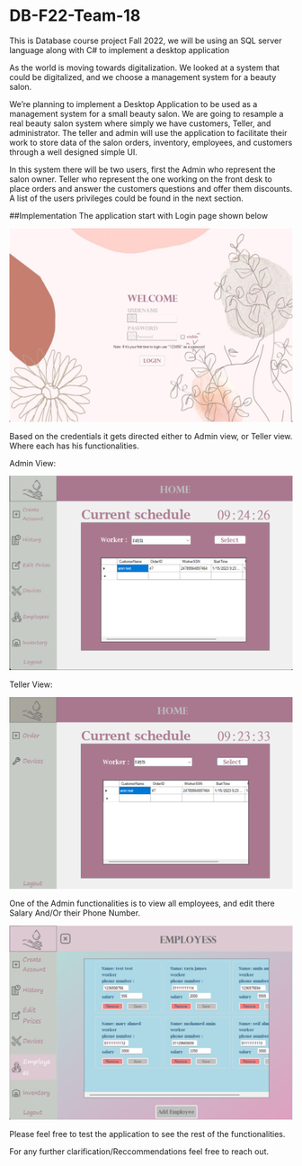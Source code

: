# DB-F22-Team-18
This is Database course project Fall 2022, we will be using an SQL server language along with C# to implement a desktop application

As the world is moving towards digitalization. We looked at a system that could be digitalized, and we choose a management system for a beauty salon.  

We’re planning to implement a Desktop Application to be used as a management system for a small beauty salon. We are going to resample a real beauty salon system where simply we have customers, Teller, and  administrator. The teller and admin will use the application to facilitate their work to store data of the salon orders, inventory, employees, and customers through a well designed simple UI. 

In this system there will be two users, first the Admin who represent the salon owner. Teller who represent the one working on the front desk to place orders and answer the customers questions and offer them discounts. A list of the users privileges could be found in the next section.

##Implementation
The application start with Login page shown below

![](Images/Login.png)

Based on the credentials it gets directed either to Admin view, or Teller view. Where each has his functionalities.

Admin View:

![](Images/admin_view.png)

Teller View:

![](Images/Teller_view.png)

One of the Admin functionalities is to view all employees, and edit there Salary And/Or their Phone Number.

![](Images/employess.png)

Please feel free to test the application to see the rest of the functionalities.

For any further clarification/Reccommendations feel free to reach out.

